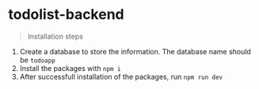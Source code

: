 # todolist-backend

> Installation steps

1. Create a database to store the information. The database name should be `todoapp`
2. Install the packages with `npm i`
3. After successfull installation of the packages, run `npm run dev`
